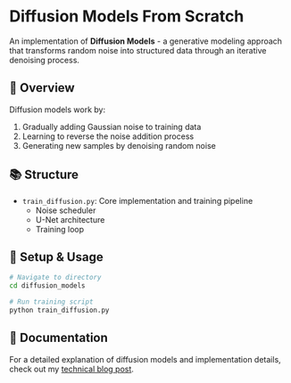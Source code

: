 # Diffusion Models From Scratch

An implementation of **Diffusion Models** - a generative modeling approach that transforms random noise into structured data through an iterative denoising process.

## 🎯 Overview
Diffusion models work by:
1. Gradually adding Gaussian noise to training data
2. Learning to reverse the noise addition process
3. Generating new samples by denoising random noise

## 📚 Structure
- `train_diffusion.py`: Core implementation and training pipeline
    - Noise scheduler
    - U-Net architecture
    - Training loop

## 🔧 Setup & Usage
```bash
# Navigate to directory
cd diffusion_models

# Run training script
python train_diffusion.py
```

## 📝 Documentation
For a detailed explanation of diffusion models and implementation details, check out my [technical blog post](https://pranaval.github.io/Projects/project1.html).